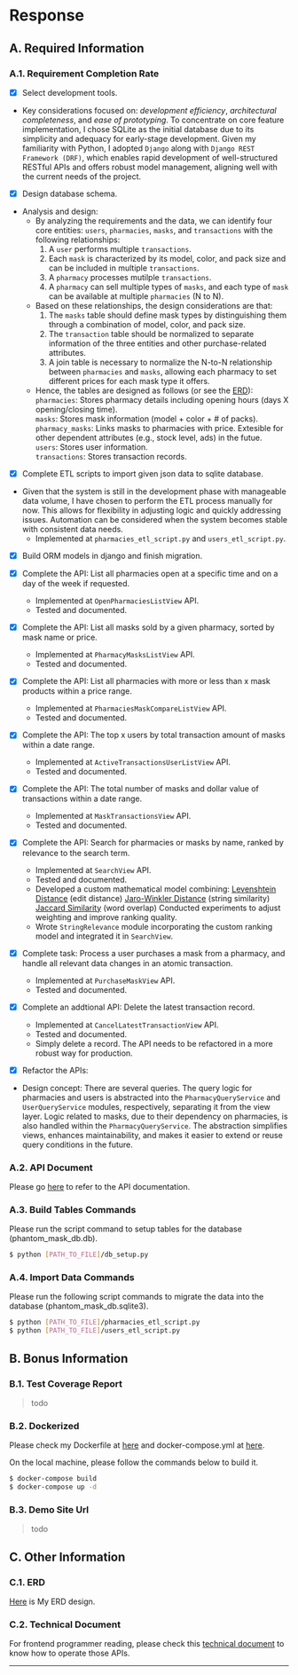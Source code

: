 # Response
## A. Required Information
### A.1. Requirement Completion Rate
- [X] Select development tools.
- Key considerations focused on: *development efficiency*, *architectural completeness*, and *ease of prototyping*. To concentrate on core feature implementation, I chose SQLite as the initial database due to its simplicity and adequacy for early-stage development. Given my familiarity with Python, I adopted `Django` along with `Django REST Framework (DRF)`, which enables rapid development of well-structured RESTful APIs and offers robust model management, aligning well with the current needs of the project.
- [X] Design database schema.
- Analysis and design:
  - By analyzing the requirements and the data, we can identify four core entities: `users`, `pharmacies`, `masks`, and `transactions` with the following relationships:
    1. A `user` performs multiple `transactions`.
    2. Each `mask` is characterized by its model, color, and pack size and can be included in multiple `transactions`.
    3. A `pharmacy` processes mutilple `transactions`.
    4. A `pharmacy` can sell multiple types of `masks`, and each type of `mask` can be available at multiple `pharmacies` (N to N).
  - Based on these relationships, the design considerations are that:
    1. The `masks` table should define mask types by distinguishing them through a combination of model, color, and pack size.
    2. The `transaction` table should be normalized to separate information of the three entities and other purchase-related attributes.
    3. A join table is necessary to normalize the N-to-N relationship between `pharmacies` and `masks`, allowing each pharmacy to set different prices for each mask type it offers.
  - Hence, the tables are designed as follows (or see the [ERD](https://drive.google.com/file/d/1TJGQgKH0TNSHkjXInfxpcH3f2wFDlJSp/view?usp=drive_link)):  
`pharmacies`: Stores pharmacy details including opening hours (days X opening/closing time).  
`masks`: Stores mask information (model + color + # of packs).  
`pharmacy_masks`: Links masks to pharmacies with price. Extesible for other dependent attributes (e.g., stock level, ads) in the futue.  
`users`: Stores user information.  
`transactions`: Stores transaction records.   

- [x] Complete ETL scripts to import given json data to sqlite database.
- Given that the system is still in the development phase with manageable data volume, I have chosen to perform the ETL process manually for now. This allows for flexibility in adjusting logic and quickly addressing issues. Automation can be considered when the system becomes stable with consistent data needs.
  - Implemented at `pharmacies_etl_script.py` and `users_etl_script.py`.

- [x] Build ORM models in django and finish migration.

- [x] Complete the API: List all pharmacies open at a specific time and on a day of the week if requested.
  - Implemented at `OpenPharmaciesListView` API.
  - Tested and documented.
- [x] Complete the API: List all masks sold by a given pharmacy, sorted by mask name or price.
  - Implemented at `PharmacyMasksListView` API.
  - Tested and documented.
- [x] Complete the API: List all pharmacies with more or less than x mask products within a price range.
  - Implemented at `PharmaciesMaskCompareListView` API.
  - Tested and documented.
- [x] Complete the API: The top x users by total transaction amount of masks within a date range.
  - Implemented at `ActiveTransactionsUserListView` API.
  - Tested and documented.
- [x] Complete the API: The total number of masks and dollar value of transactions within a date range.
  - Implemented at `MaskTransactionsView` API.
  - Tested and documented.
- [x] Complete the API: Search for pharmacies or masks by name, ranked by relevance to the search term.
  - Implemented at `SearchView` API.
  - Tested and documented.
  - Developed a custom mathematical model combining:
    [Levenshtein Distance](https://en.wikipedia.org/wiki/Levenshtein_distance#:~:text=The%20Levenshtein%20distance%20between%20two,defined%20the%20metric%20in%201965.) (edit distance)
    [Jaro-Winkler Distance](https://en.wikipedia.org/wiki/Jaro%E2%80%93Winkler_distance) (string similarity)
    [Jaccard Similarity](https://en.wikipedia.org/wiki/Jaccard_index) (word overlap)
    Conducted experiments to adjust weighting and improve ranking quality.
  - Wrote `StringRelevance` module incorporating the custom ranking model and integrated it in `SearchView`.
  
- [x] Complete task: Process a user purchases a mask from a pharmacy, and handle all relevant data changes in an atomic transaction.
  - Implemented at `PurchaseMaskView` API.
  - Tested and documented.

- [x] Complete an addtional API: Delete the latest transaction record.
  - Implemented at `CancelLatestTransactionView` API.
  - Tested and documented.
  - Simply delete a record. The API needs to be refactored in a more robust way for production.
  
- [x] Refactor the APIs:
- Design concept: There are several queries. The query logic for pharmacies and users is abstracted into the `PharmacyQueryService` and `UserQueryService` modules, respectively, separating it from the view layer. Logic related to masks, due to their dependency on pharmacies, is also handled within the `PharmacyQueryService`. The abstraction simplifies views, enhances maintainability, and makes it easier to extend or reuse query conditions in the future.
  
### A.2. API Document
Please go [here](https://hackmd.io/@LLH/Bk9rZVFaJg) to refer to the API documentation.

### A.3. Build Tables Commands
Please run the script command to setup tables for the database (phantom_mask_db.db).

```bash
$ python [PATH_TO_FILE]/db_setup.py
```

### A.4. Import Data Commands
Please run the following script commands to migrate the data into the database (phantom_mask_db.sqlite3).

```bash
$ python [PATH_TO_FILE]/pharmacies_etl_script.py
$ python [PATH_TO_FILE]/users_etl_script.py
```
## B. Bonus Information
### B.1. Test Coverage Report

> todo

### B.2. Dockerized
Please check my Dockerfile at [here](https://github.com/a11031371/phantom_mask/blob/master/phantom_mask_api_server/Dockerfile) and docker-compose.yml at [here](https://github.com/a11031371/phantom_mask/blob/master/compose.yaml).

On the local machine, please follow the commands below to build it.

```bash
$ docker-compose build  
$ docker-compose up -d
```

### B.3. Demo Site Url

> todo

## C. Other Information

### C.1. ERD

[Here](https://drive.google.com/file/d/1TJGQgKH0TNSHkjXInfxpcH3f2wFDlJSp/view?usp=drive_link) is My ERD design.

### C.2. Technical Document

For frontend programmer reading, please check this [technical document](https://hackmd.io/@LLH/Bk9rZVFaJg) to know how to operate those APIs.

- --